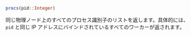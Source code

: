 ```julia
procs(pid::Integer)
```

同じ物理ノード上のすべてのプロセス識別子のリストを返します。具体的には、`pid` と同じ IP アドレスにバインドされているすべてのワーカーが返されます。
